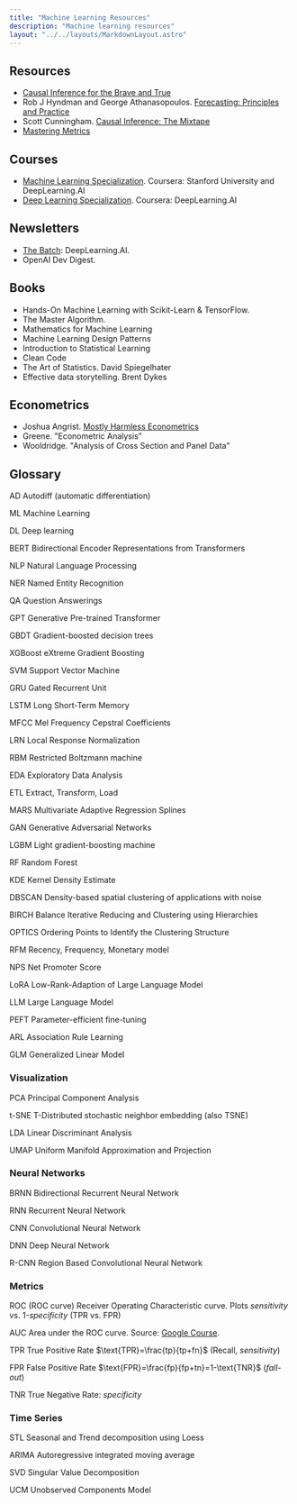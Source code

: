 ```yaml
---
title: "Machine Learning Resources"
description: "Machine learning resources"
layout: "../../layouts/MarkdownLayout.astro"
---
```


## Resources

- [Causal Inference for the Brave and True](https://matheusfacure.github.io/python-causality-handbook/landing-page.html)
- Rob J Hyndman and George Athanasopoulos. [Forecasting: Principles and Practice](https://otexts.com/fpp3/)
- Scott Cunningham. [Causal Inference: The Mixtape](https://mixtape.scunning.com/)
- [Mastering Metrics](https://www.masteringmetrics.com/)

## Courses

- [Machine Learning Specialization](https://www.coursera.org/specializations/machine-learning-introduction). Coursera: Stanford University and DeepLearning.AI
- [Deep Learning Specialization](https://www.coursera.org/specializations/deep-learning). Coursera: DeepLearning.AI

## Newsletters

- [The Batch](https://www.deeplearning.ai/the-batch/): DeepLearning.AI.
- OpenAI Dev Digest.

## Books

- Hands-On Machine Learning with Scikit-Learn & TensorFlow.
- The Master Algorithm.
- Mathematics for Machine Learning
- Machine Learning Design Patterns
- Introduction to Statistical Learning
- Clean Code
- The Art of Statistics. David Spiegelhater
- Effective data storytelling. Brent Dykes

## Econometrics

- Joshua Angrist. [Mostly Harmless Econometrics](https://www.mostlyharmlesseconometrics.com/)
- Greene. "Econometric Analysis”
- Wooldridge. "Analysis of Cross Section and Panel Data"

## Glossary

AD Autodiff (automatic differentiation)

ML Machine Learning

DL Deep learning

BERT Bidirectional Encoder Representations from Transformers

NLP Natural Language Processing

NER Named Entity Recognition

QA Question Answerings

GPT Generative Pre-trained Transformer

GBDT Gradient-boosted decision trees

XGBoost eXtreme Gradient Boosting

SVM Support Vector Machine

GRU Gated Recurrent Unit

LSTM Long Short-Term Memory

MFCC Mel Frequency Cepstral Coefficients

LRN Local Response Normalization

RBM Restricted Boltzmann machine

EDA Exploratory Data Analysis

ETL Extract, Transform, Load

MARS Multivariate Adaptive Regression Splines

GAN Generative Adversarial Networks

LGBM Light gradient-boosting machine

RF Random Forest

KDE Kernel Density Estimate

DBSCAN Density-based spatial clustering of applications with noise

BIRCH Balance Iterative Reducing and Clustering using Hierarchies

OPTICS Ordering Points to Identify the Clustering Structure

RFM Recency, Frequency, Monetary model

NPS Net Promoter Score

LoRA Low-Rank-Adaption of Large Language Model

LLM Large Language Model

PEFT Parameter-efficient fine-tuning

ARL Association Rule Learning

GLM Generalized Linear Model

### Visualization

PCA Principal Component Analysis

t-SNE T-Distributed stochastic neighbor embedding (also TSNE)

LDA Linear Discriminant Analysis

UMAP Uniform Manifold Approximation and Projection

### Neural Networks

BRNN Bidirectional Recurrent Neural Network

RNN Recurrent Neural Network

CNN Convolutional Neural Network

DNN Deep Neural Network

R-CNN Region Based Convolutional Neural Network

### Metrics

ROC (ROC curve) Receiver Operating Characteristic curve. Plots _sensitivity_ vs. 1-_specificity_ (TPR vs. FPR)

AUC Area under the ROC curve. Source: [Google Course](https://developers.google.com/machine-learning/crash-course/classification/roc-and-auc).

TPR True Positive Rate $\text{TPR}=\frac{tp}{tp+fn}$ (Recall, _sensitivity_)

FPR False Positive Rate $\text{FPR}=\frac{fp}{fp+tn}=1-\text{TNR}$ (_fall-out_)

TNR True Negative Rate: _specificity_

### Time Series

STL Seasonal and Trend decomposition using Loess

ARIMA Autoregressive integrated moving average

SVD Singular Value Decomposition

UCM Unobserved Components Model
